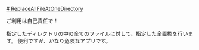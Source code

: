 [# ReplaceAllFileAtOneDirectory](https://uni928.github.io/ReplaceAllFileAtOneDirectory/)

ご利用は自己責任で！

指定したディレクトリの中の全てのファイルに対して、指定した全置換を行います。
便利ですが、かなり危険なアプリです。
